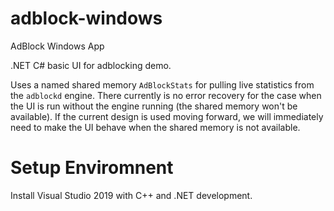 # adblock-windows

AdBlock Windows App

.NET C# basic UI for adblocking demo.

Uses a named shared memory `AdBlockStats` for pulling live statistics from
the `adblockd` engine. There currently is no error recovery for the case when
the UI is run without the engine running (the shared memory won't be available).
If the current design is used moving forward, we will immediately need to make
the UI behave when the shared memory is not available.

# Setup Enviromnent

Install Visual Studio 2019 with C++ and .NET development.
